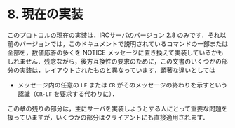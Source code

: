 # 8. 現在の実装

このプロトコルの現在の実装は，IRCサーバのバージョン 2.8 のみです．それ以前のバージョンでは，このドキュメントで説明されているコマンドの一部または全部を，数値応答の多くを NOTICE メッセージに置き換えて実装しているかもしれません．残念ながら，後方互換性の要求のために，この文書のいくつかの部分の実装は，レイアウトされたものと異なっています．顕著な違いとしては

* メッセージ内の任意の `LF` または `CR` がそのメッセージの終わりを示すという認識（`CR-LF` を要求する代わりに）．

この章の残りの部分は，主にサーバを実装しようとする人にとって重要な問題を扱っていますが，いくつかの部分はクライアントにも直接適用されます．
